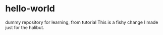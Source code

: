 # hello-world
dummy repository for learning, from tutorial
This is a fishy change I made just for the halibut.
